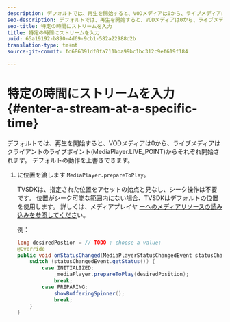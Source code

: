 ```yaml
---
description: デフォルトでは、再生を開始すると、VODメディアは0から、ライブメディアはクライアントのライブポイント(MediaPlayer.LIVE_POINT)からそれぞれ開始されます。 デフォルトの動作を上書きできます。
seo-description: デフォルトでは、再生を開始すると、VODメディアは0から、ライブメディアはクライアントのライブポイント(MediaPlayer.LIVE_POINT)からそれぞれ開始されます。 デフォルトの動作を上書きできます。
seo-title: 特定の時間にストリームを入力
title: 特定の時間にストリームを入力
uuid: 65a19192-b890-4d69-9cb1-582a22988d2b
translation-type: tm+mt
source-git-commit: fd686391df0fa711bba99bc1bc312c9ef619f184

---
```



# 特定の時間にストリームを入力 {#enter-a-stream-at-a-specific-time}

デフォルトでは、再生を開始すると、VODメディアは0から、ライブメディアはクライアントのライブポイント(MediaPlayer.LIVE_POINT)からそれぞれ開始されます。 デフォルトの動作を上書きできます。

1. に位置を渡します `MediaPlayer.prepareToPlay`。

   TVSDKは、指定された位置をアセットの始点と見なし、シーク操作は不要です。 位置がシーク可能な範囲内にない場合、TVSDKはデフォルトの位置を使用します。 詳しくは、メディアプレイヤ [ーへのメディアリソースの読み込みを参照してくださ](../../../tvsdk-2.7-for-android/content-playback-options/mediaplayer-initialize-for-video/t-psdk-android-2.7-media-resource-load.md)い。

   例：

   ```java
   long desiredPostion = // TODO : choose a value; 
   @Override 
   public void onStatusChanged(MediaPlayerStatusChangedEvent statusChangedEvent) {   
       switch (statusChangedEvent.getStatus()) { 
           case INITIALIZED: 
               _mediaPlayer.prepareToPlay(desiredPosition); 
               break; 
           case PREPARING: 
               showBufferingSpinner(); 
               break; 
       } 
   }
   ```

